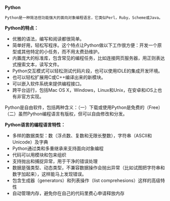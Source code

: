 **Python**

    Python是一种简洁但功能强大的面向对象编程语言，它类似Perl，Ruby，Scheme或Java。

**Python的特点：**

- 优雅的语法，编写和阅读都很简单。
- 简单好用，轻松写程序。这个特点让Python做以下工作很方便：开发一个原型或其他特定的小任务，而不用太费劲维护。
- 内置庞大的标准库，包含常见的编程任务，比如连接网页服务器，用正则表达式搜索文本，读写文件。
- Python交互模式可以轻松测试代码片段，也可以使用IDLE的集成开发环境。
- 也可以轻松扩展用C或C++编译出来的新模块。
- 可以嵌入软件系统来提供编程接口。
- 跨平台运行，包括Mac OS X，Windows，Linux和Unix，在安卓和iOS上也有非官方实现。

Python是自由软件，包括两种含义：（一）下载或使用Python是免费的（Free）（二）虽然Python编程语言有版权，但可以自由修改和分发。

**Python语言的编程语言特性：**

- 多样的数据类型：数（浮点数、复数和无限长整数），字符串（ASCII和Unicode）及字典
- Python通过类和多重继承来支持面向对象编程
- 代码可以用模块和包来组织
- 支持抛出和捕捉异常，用于干净的错误处理
- 数据是强类型、动态类型，不兼容数据操作会抛出异常（比如试图把字符串和数字加起来），这样能马上发现错误。
- 包含生成器（generators）和列表操作（list comprehesions）这样的高级特性
- 自动管理内存，避免你在自己的代码里费心申请释放内存